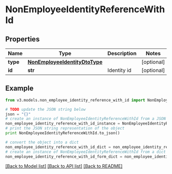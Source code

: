 # NonEmployeeIdentityReferenceWithId


## Properties
Name | Type | Description | Notes
------------ | ------------- | ------------- | -------------
**type** | [**NonEmployeeIdentityDtoType**](NonEmployeeIdentityDtoType.md) |  | [optional] 
**id** | **str** | Identity id | [optional] 

## Example

```python
from v3.models.non_employee_identity_reference_with_id import NonEmployeeIdentityReferenceWithId

# TODO update the JSON string below
json = "{}"
# create an instance of NonEmployeeIdentityReferenceWithId from a JSON string
non_employee_identity_reference_with_id_instance = NonEmployeeIdentityReferenceWithId.from_json(json)
# print the JSON string representation of the object
print NonEmployeeIdentityReferenceWithId.to_json()

# convert the object into a dict
non_employee_identity_reference_with_id_dict = non_employee_identity_reference_with_id_instance.to_dict()
# create an instance of NonEmployeeIdentityReferenceWithId from a dict
non_employee_identity_reference_with_id_form_dict = non_employee_identity_reference_with_id.from_dict(non_employee_identity_reference_with_id_dict)
```
[[Back to Model list]](../README.md#documentation-for-models) [[Back to API list]](../README.md#documentation-for-api-endpoints) [[Back to README]](../README.md)


